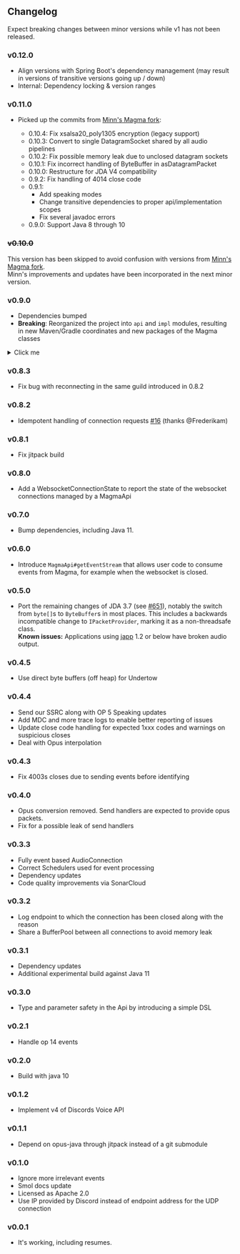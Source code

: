 ## Changelog

Expect breaking changes between minor versions while v1 has not been released.

### v0.12.0
- Align versions with Spring Boot's dependency management (may result in versions of transitive versions going up / down)
- Internal: Dependency locking & version ranges

### v0.11.0

- Picked up the commits from [Minn's Magma fork](https://github.com/MinnDevelopment/Magma):

    - 0.10.4: Fix xsalsa20_poly1305 encryption (legacy support)
    - 0.10.3: Convert to single DatagramSocket shared by all audio pipelines
    - 0.10.2: Fix possible memory leak due to unclosed datagram sockets
    - 0.10.1: Fix incorrect handling of ByteBuffer in asDatagramPacket
    - 0.10.0: Restructure for JDA V4 compatibility
    - 0.9.2: Fix handling of 4014 close code
    - 0.9.1:
        - Add speaking modes
        - Change transitive dependencies to proper api/implementation scopes
        - Fix several javadoc errors
    - 0.9.0: Support Java 8 through 10


### ~~v0.10.0~~

This version has been skipped to avoid confusion with versions from [Minn's Magma fork](https://github.com/MinnDevelopment/Magma).  
Minn's improvements and updates have been incorporated in the next minor version.


### v0.9.0
- Dependencies bumped
- **Breaking**: Reorganized the project into `api` and `impl` modules, resulting in new Maven/Gradle coordinates and new packages of the Magma classes
<details><summary>Click me</summary>

    `space.npstr.magma.MagmaApi` -> `space.npstr.magma.api.MagmaApi`  
    `space.npstr.magma.MdcKey` -> `space.npstr.magma.api.MdcKey`  
    `space.npstr.magma.Member` -> `space.npstr.magma.api.Member`  
    `space.npstr.magma.MagmaMember` -> `space.npstr.magma.api.MagmaMember`  
    `space.npstr.magma.ServerUpdate` -> `space.npstr.magma.api.ServerUpdate`  
    `space.npstr.magma.MagmaServerUpdate` -> `space.npstr.magma.api.MagmaServerUpdate`  
    `space.npstr.magma.WebsocketConnectionState` -> `space.npstr.magma.api.WebsocketConnectionState`  
    `space.npstr.magma.MagmaWebsocketConnectionState` -> `space.npstr.magma.api.MagmaWebsocketConnectionState`  
    `space.npstr.magma.events.api.MagmaEvent` -> `space.npstr.magma.api.event.MagmaEvent`  
    `space.npstr.magma.events.api.WebSocketClosed` -> `space.npstr.magma.api.event.WebSocketClosed`  
    `space.npstr.magma.events.api.WebSocketClosedApiEvent` -> `space.npstr.magma.api.event.WebSocketClosedApiEvent`  
    `MagmaApi.of` -> `MagmaFactory.of`

  </details>

### v0.8.3
- Fix bug with reconnecting in the same guild introduced in 0.8.2

### v0.8.2
- Idempotent handling of connection requests [\#16](https://github.com/napstr/Magma/pull/16) (thanks @Frederikam)

### v0.8.1
- Fix jitpack build

### v0.8.0
- Add a WebsocketConnectionState to report the state of the websocket connections managed by a MagmaApi

### v0.7.0
- Bump dependencies, including Java 11.

### v0.6.0
- Introduce `MagmaApi#getEventStream` that allows user code to consume events from Magma, for example when the
websocket is closed.

### v0.5.0
- Port the remaining changes of JDA 3.7 (see [\#651](https://github.com/DV8FromTheWorld/JDA/pull/651)),
notably the switch from `byte[]`s to `ByteBuffer`s in most places. This includes a backwards incompatible change to
`IPacketProvider`, marking it as a non-threadsafe class.  
**Known issues:** Applications using [japp](https://github.com/Shredder121/jda-async-packetprovider)
1.2 or below have broken audio output.

### v0.4.5
- Use direct byte buffers (off heap) for Undertow

### v0.4.4
- Send our SSRC along with OP 5 Speaking updates
- Add MDC and more trace logs to enable better reporting of issues
- Update close code handling for expected 1xxx codes and warnings on suspicious closes
- Deal with Opus interpolation

### v0.4.3
- Fix 4003s closes due to sending events before identifying

### v0.4.0
- Opus conversion removed. Send handlers are expected to provide opus packets.
- Fix for a possible leak of send handlers

### v0.3.3
- Fully event based AudioConnection
- Correct Schedulers used for event processing
- Dependency updates
- Code quality improvements via SonarCloud

### v0.3.2
- Log endpoint to which the connection has been closed along with the reason
- Share a BufferPool between all connections to avoid memory leak

### v0.3.1
- Dependency updates
- Additional experimental build against Java 11

### v0.3.0
- Type and parameter safety in the Api by introducing a simple DSL

### v0.2.1
- Handle op 14 events

### v0.2.0
- Build with java 10

### v0.1.2
- Implement v4 of Discords Voice API

### v0.1.1
- Depend on opus-java through jitpack instead of a git submodule

### v0.1.0
- Ignore more irrelevant events
- Smol docs update
- Licensed as Apache 2.0
- Use IP provided by Discord instead of endpoint address for the UDP connection

### v0.0.1
- It's working, including resumes.
